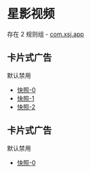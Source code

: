 # 星影视频

存在 2 规则组 - [com.xsj.app](/src/apps/com.xsj.app.ts)

## 卡片式广告

默认禁用

- [快照-0](https://i.gkd.li/import/13625504)
- [快照-1](https://i.gkd.li/import/13761165)
- [快照-2](https://i.gkd.li/import/13670176)

## 卡片式广告

默认禁用

- [快照-0](https://i.gkd.li/import/13875711)
